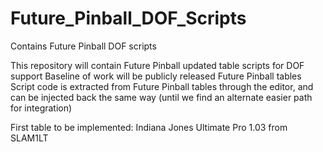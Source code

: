 # Future_Pinball_DOF_Scripts
Contains Future Pinball DOF scripts

This repository will contain Future Pinball updated table scripts for DOF support
Baseline of work will be publicly released Future Pinball tables
Script code is extracted from Future Pinball tables through the editor, and can be injected back the same way (until we find an alternate easier path for integration)

First table to be implemented: Indiana Jones Ultimate Pro 1.03 from SLAM1LT
